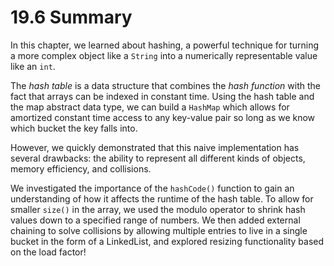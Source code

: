 # 19.6 Summary

In this chapter, we learned about hashing, a powerful technique for turning a more complex object like a `String` into a numerically representable value like an `int`.&#x20;

The _hash table_ is a data structure that combines the _hash function_ with the fact that arrays can be indexed in constant time. Using the hash table and the map abstract data type, we can build a `HashMap` which allows for amortized constant time access to any key-value pair so long as we know which bucket the key falls into.

However, we quickly demonstrated that this naive implementation has several drawbacks: the ability to represent all different kinds of objects, memory efficiency, and collisions.&#x20;

We investigated the importance of the `hashCode()` function to gain an understanding of how it affects the runtime of the hash table. To allow for smaller `size()` in the array, we used the modulo operator to shrink hash values down to a specified range of numbers. We then added external chaining to solve collisions by allowing multiple entries to live in a single bucket in the form of a LinkedList, and explored resizing functionality based on the load factor!
